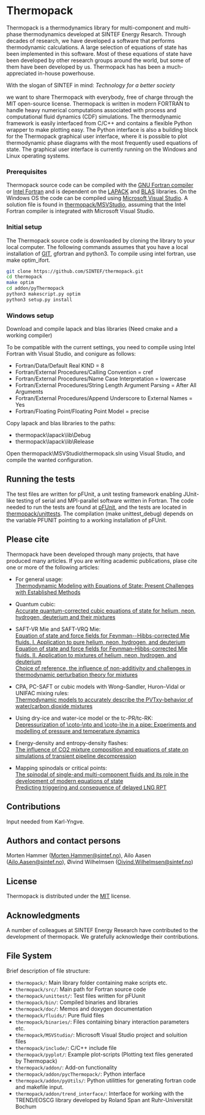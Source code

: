 # Thermopack
Thermopack is a thermodynamics library for multi-component and multi-phase thermodynamics developed at SINTEF Energy Resarch. Through decades of research, we have developed a software that performs thermodynamic calculations. A large selection of equations of state has been implemented in this software. Most of these equations of state have been developed by other research groups around the world, but some of them have been developed by us. Thermopack has has been a much-appreciated in-house powerhouse.   
  
With the slogan of SINTEF in mind: *Technology for a better society*  
  
we want to share Thermopack with everybody, free of charge through the MIT open-source license. Thermopack is written in modern FORTRAN to handle heavy numerical computations associated with process and computational fluid dynamics (CDF) simulations. The thermodynamic framework is easily interfaced from C/C++ and contains a flexible Python wrapper to make plotting easy. The Python interface is also a building block for the Thermopack graphical user interface, where it is possible to plot thermodynamic phase diagrams with the most frequently used equations of state. The graphical user interface is currently running on the Windows and Linux operating systems. 


### Prerequisites
Thermopack source code can be compiled with the [GNU Fortran compiler](https://gcc.gnu.org/wiki/GFortran) or [Intel Fortran](https://software.intel.com/content/www/us/en/develop/tools/compilers/fortran-compilers.html) and is dependent on the [LAPACK](http://www.netlib.org/lapack/) and [BLAS](http://www.netlib.org/blas/) libraries. On the Windows OS the code can be compiled using [Microsoft Visual Studio](https://visualstudio.microsoft.com/vs/). A solution file is found in [thermopack/MSVStudio](https://github.com/SINTEF/thermopack/MSVStudio), assuming that the Intel Fortran compiler is integrated with Microsoft Visual Studio.

### Initial setup
The Thermopack source code is downloaded by cloning the library to your local computer. The following commands assumes that you have a local installation of [GIT](https://git-scm.com/), gfortran and python3. To compile using intel fortran, use make optim_ifort.

```bash
git clone https://github.com/SINTEF/thermopack.git
cd thermopack
make optim
cd addon/pyThermopack
python3 makescript.py optim
python3 setup.py install
```

### Windows setup

Download and compile lapack and blas libraries (Need cmake and a working compiler)

To be compatible with the current settings, you need to compile using Intel Fortran with Visual Studio, and conigure as follows:

- Fortran/Data/Default Real KIND = 8
- Fortran/External Procedures/Calling Convention = cref
- Fortran/External Procedures/Name Case Interpretation = lowercase
- Fortran/External Procedures/String Length Argument Parsing = After All Arguments
- Fortran/External Procedures/Append Underscore to External Names = Yes
- Fortran/Floating Point/Floating Point Model = precise

Copy lapack and blas libraries to the paths:

- thermopack\lapack\lib\Debug
- thermopack\lapack\lib\Release

Open thermopack\MSVStudio\thermopack.sln using Visual Studio, and compile the wanted configuration.

## Running the tests
The test files are written for pFUnit, a unit testing framework enabling JUnit-like testing of serial and MPI-parallel software written in Fortran. The code needed to run the tests are found at [pFUnit](https://github.com/Goddard-Fortran-Ecosystem/pFUnit), and the tests are located in [thermopack/unittests](https://github.com/SINTEF/unittest). The compilation (make unittest_debug) depends on the variable PFUNIT pointing to a working installation of pFUnit.

## Please cite

Thermopack have been developed through many projects, that have produced many articles. If you are writing academic publications, plase cite one or more of the following articles:

- For general usage:  
[Thermodynamic Modeling with Equations of State: Present Challenges with Established Methods](doi.org/10.1021/acs.iecr.7b00317)

- Quantum cubic:  
[Accurate quantum-corrected cubic equations of state for helium, neon, hydrogen, deuterium and their mixtures](doi.org/10.1016/j.fluid.2020.112790)

- SAFT-VR Mie and SAFT-VRQ Mie:  
[Equation of state and force fields for Feynman--Hibbs-corrected Mie fluids. I. Application to pure helium, neon, hydrogen, and deuterium](doi.org/10.1063/1.5111364)  
[Equation of state and force fields for Feynman–Hibbs-corrected Mie fluids. II. Application to mixtures of helium, neon, hydrogen, and deuterium](doi.org/10.1063/1.5136079)  
[Choice of reference, the influence of non-additivity and challenges in thermodynamic perturbation theory for mixtures](doi.org/10.1063/1.5142771)

- CPA, PC-SAFT or cubic models with Wong–Sandler, Huron–Vidal or UNIFAC mixing rules:  
[Thermodynamic models to accurately describe the PVTxy-behavior of water/carbon dioxide mixtures](doi.org/10.1016/j.fluid.2017.02.006)

- Using dry-ice and water-ice model or the tc-PR/tc-RK:  
[Depressurization of \coto-\nto and \coto-\he in a pipe: Experiments and modelling of pressure and temperature dynamics](doi.org/XXX)

- Energy-density and entropy-density flashes:  
[The influence of CO2 mixture composition and equations of state on simulations of transient pipeline decompression](doi.org/10.1016/j.ijggc.2016.07.004)

- Mapping spinodals or critical points:  
[The spinodal of single-and multi-component fluids and its role in the development of modern equations of state](doi.org/10.1016/j.fluid.2016.12.018)  
[Predicting triggering and consequence of delayed LNG RPT](doi.org/10.1016/j.jlp.2018.06.001)

## Contributions
Input needed from Karl-Yngve.


## Authors and contact persons
Morten Hammer (Morten.Hammer@sintef.no), Ailo Aasen (Ailo.Aasen@sintef.no), Øivind Wilhelmsen (Oivind.Wilhelmsen@sintef.no)

## License
Thermopack is distributed under the [MIT](https://github.com/SINTEF/LICENSE) license.

## Acknowledgments
A number of colleagues at SINTEF Energy Research have contributed to the development of thermopack. We gratefully acknowledge their contributions.


## File System

Brief description of file structure:

- `thermopack/`: Main library folder containing make scripts etc.
- `thermopack/src/`: Main path for Fortran source code
- `thermopack/unittest/`: Test files written for pFUunit
- `thermopack/bin/`: Compiled binaries and libraries
- `thermopack/doc/`: Memos and doxygen documentation
- `thermopack/fluids/`: Pure fluid files
- `thermopack/binaries/`: Files containing binary interaction parameters etc.
- `thermopack/MSVStudio/`: Microsoft Visual Studio project and soluition files
- `thermopack/include/`: C/C++ include file
- `thermopack/pyplot/`: Example plot-scripts (Plotting text files generated by Thermopack)
- `thermopack/addon/`: Add-on functionality
- `thermopack/addon/pycThermopack/`: Python interface
- `thermopack/addon/pyUtils/`: Python utilitties for generating fortran code and makefile input.
- `thermopack/addon/trend_interface/`: Interface for working with the TREND/EOSCG library developed by Roland Span ant Ruhr-Universität Bochum
